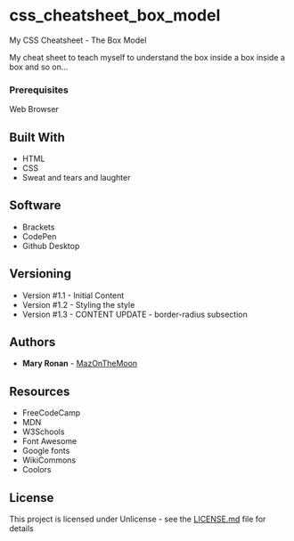 # css_cheatsheet_box_model
My CSS Cheatsheet - The Box Model

My cheat sheet to teach myself to understand the box inside a box inside a box and so on...

### Prerequisites

Web Browser

## Built With

* HTML
* CSS
* Sweat and tears and laughter

## Software
* Brackets
* CodePen
* Github Desktop

## Versioning

* Version #1.1 - Initial Content
* Version #1.2 - Styling the style
* Version #1.3 - CONTENT UPDATE - border-radius subsection

## Authors

* **Mary Ronan** - [MazOnTheMoon](https://github.com/MazontheMoon)

## Resources

* FreeCodeCamp
* MDN
* W3Schools
* Font Awesome
* Google fonts
* WikiCommons
* Coolors

## License

This project is licensed under Unlicense - see the [LICENSE.md](LICENSE.md) file for details

